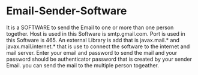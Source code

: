 # Email-Sender-Software
It is a SOFTWARE to send the Email to one or more than one person together.
Host is used in this Software is smtp.gmail.com.
Port is used in this Software is 465.
An external Library is add that is javax.mail.* and javax.mail.internet.* that is use to connect the software to the internet and mail server.
Enter your email and password to send the mail and your password should be authenticator password that is created by your sender Email.
you can send the mail to the multiple person togeather.
